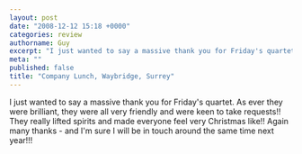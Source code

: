```yaml
---
layout: post
date: "2008-12-12 15:18 +0000"
categories: review
authorname: Guy
excerpt: "I just wanted to say a massive thank you for Friday's quartet. As ever they were brilliant, they were all very friendly and were keen to take requests!! They really lifted spirits and made everyone feel very Christmas like"
meta: ""
published: false
title: "Company Lunch, Waybridge, Surrey"
---
```


I just wanted to say a massive thank you for Friday's quartet. As ever they were brilliant, they were all very friendly and were keen to take requests!! They really lifted spirits and made everyone feel very Christmas like!! Again many thanks - and I'm sure I will be in touch around the same time next year!!!